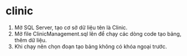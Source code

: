 # clinic
1. Mở SQL Server, tạo cơ sở dữ liệu tên là Clinic.
2. Mở file ClinicManagement.sql lên để chạy các dòng code tạo bảng, thêm dữ liệu.
3. Khi chạy nên chọn đoạn tạo bảng không có khóa ngoại trước.
